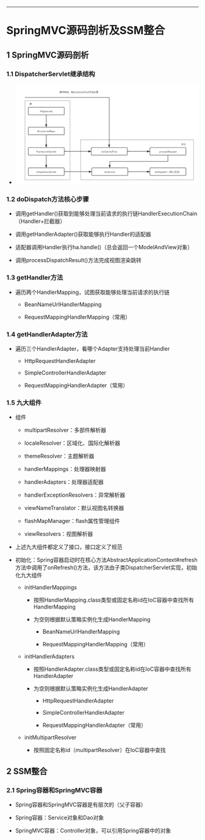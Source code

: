 ------



# SpringMVC源码剖析及SSM整合

## 1 SpringMVC源码剖析

### 1.1 DispatcherServlet继承结构

- ![](../../images/SpringMVC/DispatcherServlet继承结构.png)

### 1.2 doDispatch方法核心步骤

- 调⽤getHandler()获取到能够处理当前请求的执⾏链HandlerExecutionChain（Handler+拦截器）

- 调⽤getHandlerAdapter()获取能够执⾏Handler的适配器

- 适配器调⽤Handler执⾏ha.handle()（总会返回⼀个ModelAndView对象）

- 调⽤processDispatchResult()⽅法完成视图渲染跳转

### 1.3 getHandler⽅法

- 遍历两个HandlerMapping，试图获取能够处理当前请求的执⾏链

    - BeanNameUrlHandlerMapping
                
    - RequestMappingHandlerMapping（常用）

### 1.4 getHandlerAdapter⽅法

- 遍历三个HandlerAdapter，看哪个Adapter⽀持处理当前Handler

    - HttpRequestHandlerAdapter
            
    - SimpleControllerHandlerAdapter
    
    - RequestMappingHandlerAdapter（常用）

### 1.5 九大组件

- 组件

    - multipartResolver：多部件解析器
    
    - localeResolver：区域化、国际化解析器
    
    - themeResolver：主题解析器
    
    - handlerMappings：处理器映射器
    
    - handlerAdapters：处理器适配器
    
    - handlerExceptionResolvers：异常解析器
    
    - viewNameTranslator：默认视图名转换器
    
    - flashMapManager：flash属性管理组件
    
    - viewResolvers：视图解析器

- 上述九大组件都定义了接口，接口定义了规范

- 初始化：Spring容器启动时在核心方法AbstractApplicationContext#refresh方法中调用了onRefresh()方法，该方法由子类DispatcherServlet实现，初始化九大组件

    - initHandlerMappings
        
        - 按照HandlerMapping.class类型或固定名称id在IoC容器中查找所有HandlerMapping
        
        - 为空则根据默认策略实例化生成HandlerMapping
        
            - BeanNameUrlHandlerMapping
            
            - RequestMappingHandlerMapping（常用）
            
    - initHandlerAdapters
            
        - 按照HandlerAdapter.class类型或固定名称id在IoC容器中查找所有HandlerAdapter
        
        - 为空则根据默认策略实例化生成HandlerAdapter
        
            - HttpRequestHandlerAdapter
            
            - SimpleControllerHandlerAdapter
            
            - RequestMappingHandlerAdapter（常用）
            
    - initMultipartResolver
    
        - 按照固定名称id（multipartResolver）在IoC容器中查找

## 2 SSM整合

### 2.1 Spring容器和SpringMVC容器

- Spring容器和SpringMVC容器是有层次的（父子容器）

- Spring容器：Service对象和Dao对象

- SpringMVC容器：Controller对象，可以引用Spring容器中的对象